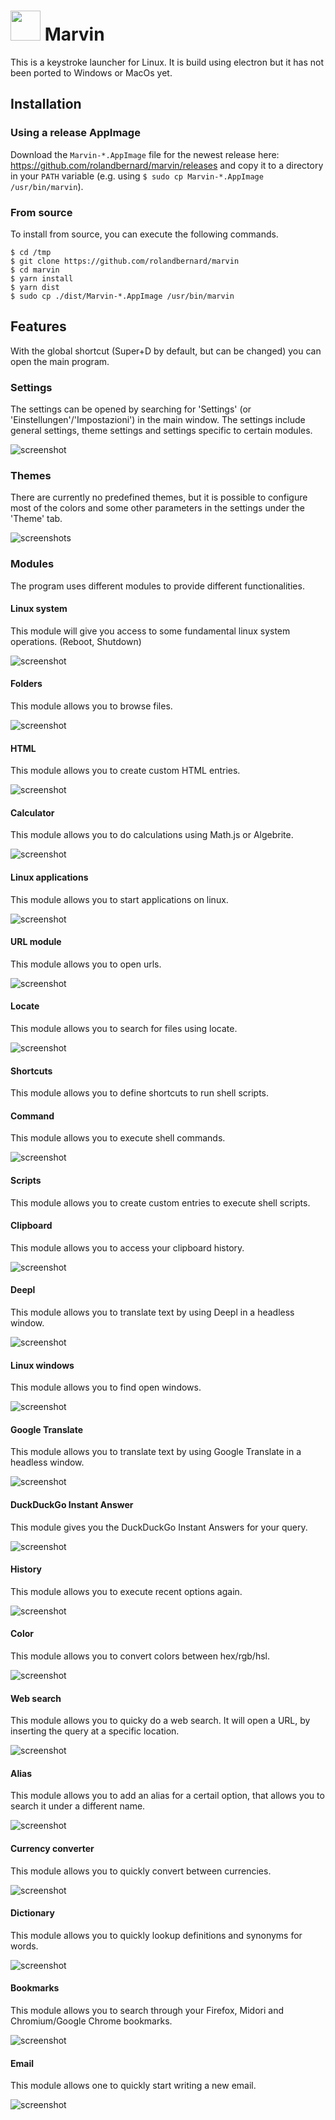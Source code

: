 <img src="static/logo.png" width="48"/> Marvin
===
This is a keystroke launcher for Linux. It is build using electron but it has not been ported to Windows or MacOs yet.

## Installation
### Using a release AppImage
Download the `Marvin-*.AppImage` file for the newest release here: https://github.com/rolandbernard/marvin/releases
and copy it to a directory in your `PATH` variable (e.g. using `$ sudo cp Marvin-*.AppImage /usr/bin/marvin`).

### From source
To install from source, you can execute the following commands.
```
$ cd /tmp
$ git clone https://github.com/rolandbernard/marvin
$ cd marvin
$ yarn install
$ yarn dist
$ sudo cp ./dist/Marvin-*.AppImage /usr/bin/marvin
```

## Features
With the global shortcut (Super+D by default, but can be changed) you can open the main program.

### Settings
The settings can be opened by searching for 'Settings' (or 'Einstellungen'/'Impostazioni') in
the main window. The settings include general settings, theme settings and settings specific
to certain modules.

![screenshot](assets/settings.png)

### Themes
There are currently no predefined themes, but it is possible to configure most of the colors and
some other parameters in the settings under the 'Theme' tab.

![screenshots](assets/theme.png)

### Modules
The program uses different modules to provide different functionalities.

#### Linux system
This module will give you access to some fundamental linux system operations. (Reboot, Shutdown)

![screenshot](assets/linux_system.png)

#### Folders
This module allows you to browse files.

![screenshot](assets/folders.png)

#### HTML
This module allows you to create custom HTML entries.

![screenshot](assets/html.png)

#### Calculator
This module allows you to do calculations using Math.js or Algebrite.

![screenshot](assets/calculator.png)

#### Linux applications
This module allows you to start applications on linux.

![screenshot](assets/linux_application.png)

#### URL module
This module allows you to open urls.

![screenshot](assets/url.png)

#### Locate
This module allows you to search for files using locate.

![screenshot](assets/locate.png)

#### Shortcuts
This module allows you to define shortcuts to run shell scripts.

#### Command
This module allows you to execute shell commands.

![screenshot](assets/command.png)

#### Scripts
This module allows you to create custom entries to execute shell scripts.

#### Clipboard
This module allows you to access your clipboard history.

![screenshot](assets/clipboard.png)

#### Deepl
This module allows you to translate text by using Deepl in a headless window.

![screenshot](assets/deepl.png)

#### Linux windows
This module allows you to find open windows.

![screenshot](assets/linux_windows.png)

#### Google Translate
This module allows you to translate text by using Google Translate in a headless window.

![screenshot](assets/google_translate.png)

#### DuckDuckGo Instant Answer
This module gives you the DuckDuckGo Instant Answers for your query.

![screenshot](assets/duckduckgo.png)

#### History
This module allows you to execute recent options again.

![screenshot](assets/history.png)

#### Color
This module allows you to convert colors between hex/rgb/hsl.

![screenshot](assets/color.png)

#### Web search
This module allows you to quicky do a web search. It will open a URL, by inserting the query at a specific location.

![screenshot](assets/web_search.png)

#### Alias
This module allows you to add an alias for a certail option, that allows you to search it under a different name.

![screenshot](assets/alias.png)

#### Currency converter
This module allows you to quickly convert between currencies.

![screenshot](assets/currency_converter.png)

#### Dictionary
This module allows you to quickly lookup definitions and synonyms for words.

![screenshot](assets/dictionary.png)

#### Bookmarks
This module allows you to search through your Firefox, Midori and Chromium/Google Chrome bookmarks.

![screenshot](assets/bookmarks.png)

#### Email
This module allows one to quickly start writing a new email.

![screenshot](assets/email.png)

